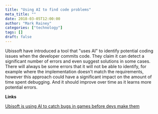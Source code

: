 ```yaml
---
title: "Using AI to find code problems"
meta_title: ""
date: 2018-03-05T12:00:00
author: "Mark Rainey"
categories: ["technology"]
tags: []
draft: false
---
```

Ubissoft have introduced a tool that "uses AI" to identify potential coding issues when the developer commits code. They claim it can detect a significant number of errors and even suggest solutions in some cases. There will always be some errors that it will not be able to identify, for example where the implementation doesn't match the requirements, however this approach could have a significant impact on the amount of time spent debugging. And it should improve over time as it learns more potential errors.

__Links__

[Ubisoft is using AI to catch bugs in games before devs make them](http://www.wired.co.uk/article/ubisoft-commit-assist-ai)
